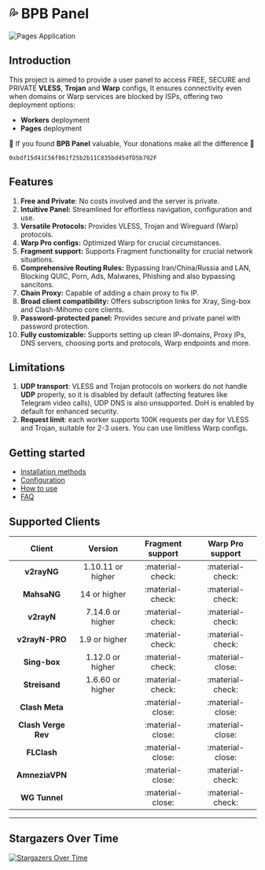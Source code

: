 # 💦 BPB Panel

![Pages Application](images/panel-overview.jpg)

## Introduction

This project is aimed to provide a user panel to access FREE, SECURE and PRIVATE **VLESS**, **Trojan** and **Warp** configs, It ensures connectivity even when domains or Warp services are blocked by ISPs, offering two deployment options:

- **Workers** deployment
- **Pages** deployment

🌟 If you found **BPB Panel** valuable, Your donations make all the difference 🌟

```title="USDT (BEP20)"
0xbdf15d41C56f861f25b2b11C835bd45dfD5b792F
```

## Features

1. **Free and Private**: No costs involved and the server is private.
2. **Intuitive Panel:** Streamlined for effortless navigation, configuration and use.
3. **Versatile Protocols:** Provides VLESS, Trojan and Wireguard (Warp) protocols.
4. **Warp Pro configs:** Optimized Warp for crucial circumstances.
5. **Fragment support:** Supports Fragment functionality for crucial network situations.
6. **Comprehensive Routing Rules:** Bypassing Iran/China/Russia and LAN, Blocking QUIC, Porn, Ads, Malwares, Phishing and also bypassing sancitons.
7. **Chain Proxy:** Capable of adding a chain proxy to fix IP.
8. **Broad client compatibility:** Offers subscription links for Xray, Sing-box and Clash-Mihomo core clients.
9. **Password-protected panel:** Provides secure and private panel with password protection.
10. **Fully customizable:** Supports setting up clean IP-domains, Proxy IPs, DNS servers, choosing ports and protocols, Warp endpoints and more.

## Limitations

1. **UDP transport**: VLESS and Trojan protocols on workers do not handle **UDP** properly, so it is disabled by default (affecting features like Telegram video calls), UDP DNS is also unsupported. DoH is enabled by default for enhanced security.
2. **Request limit**: each worker supports 100K requests per day for VLESS and Trojan, suitable for 2-3 users. You can use limitless Warp configs.

## Getting started

- [Installation methods](installation/wizard.md)
- [Configuration](configuration/index.md)
- [How to use](usage/index.md)
- [FAQ](faq.md)

## Supported Clients

|       Client        |      Version      | Fragment support | Warp Pro support |
| :-----------------: | :---------------: | :--------------: | :--------------: |
|     **v2rayNG**     | 1.10.11 or higher | :material-check: | :material-check: |
|     **MahsaNG**     |   14 or higher    | :material-check: | :material-check: |
|     **v2rayN**      | 7.14.6 or higher  | :material-check: | :material-check: |
|   **v2rayN-PRO**    |   1.9 or higher   | :material-check: | :material-check: |
|    **Sing-box**     | 1.12.0 or higher  | :material-check: | :material-close: |
|    **Streisand**    | 1.6.60 or higher  | :material-check: | :material-check: |
|   **Clash Meta**    |                   | :material-close: | :material-close: |
| **Clash Verge Rev** |                   | :material-close: | :material-close: |
|     **FLClash**     |                   | :material-close: | :material-close: |
|   **AmneziaVPN**    |                   | :material-close: | :material-check: |
|    **WG Tunnel**    |                   | :material-close: | :material-check: |

---

## Stargazers Over Time

[![Stargazers Over Time](https://starchart.cc/bia-pain-bache/BPB-Worker-Panel.svg?variant=adaptive)](https://starchart.cc/bia-pain-bache/BPB-Worker-Panel)
